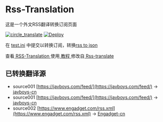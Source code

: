 # Rss-Translation

这是一个外文RSS翻译转换订阅页面 

[![circle_translate](https://github.com/bomianmian/Rss-Translation/actions/workflows/circle_translate.yml/badge.svg)](https://github.com/bomianmian/Rss-Translation/actions/workflows/circle_translate.yml)
[![Deploy](https://github.com/bomianmian/Rss-Translation/actions/workflows/jekyll-gh-pages.yml/badge.svg)](https://github.com/bomianmian/Rss-Translation/actions/workflows/jekyll-gh-pages.yml)

在 [test.ini](https://github.com/bomianmian/Rss-Translation/blob/main/test.ini) 中提交以转换订阅，转换[rss to json](https://rss2json.com/)

查看[ RSS-Translation ](https://bomianmian.github.io/RSS-Translation)使用[ 教程 ](https://www.tjsky.net/tutorial/644)修改自[ Rss-translate ](https://github.com/rcy1314/Rss-Translation/)

## 已转换翻译源
 - source001 [https://javboys.com/feed/](https://javboys.com/feed/) -> [javboys-cn](rss/javboys-cn)
 - source001 [https://javboys.com/feed/](https://javboys.com/feed/) -> [javboys-cn](rss/javboys-cn)
 - source002 [https://www.engadget.com/rss.xml](https://www.engadget.com/rss.xml) -> [Engadget-cn](rss/Engadget-cn)
